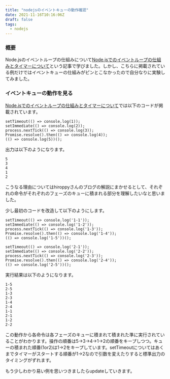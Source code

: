 ```yaml
---
title: "nodejsのイベントキューの動作確認"
date: 2021-11-16T10:16:06Z
draft: false
tags:
  - nodejs
---
```


### 概要

Node.jsのイベントループの仕組みについて[Node.jsでのイベントループの仕組みとタイマーについて](https://blog.hiroppy.me/entry/nodejs-event-loop)という記事で学びました。しかし、こちらに掲載されている例だけではイベントキューの仕組みがピンとこなかったので自分なりに実験してみました。

### イベントキューの動作を見る

[Node.jsでのイベントループの仕組みとタイマーについて](https://blog.hiroppy.me/entry/nodejs-event-loop)では以下のコードが掲載されています。

```
setTimeout(() => console.log(1));
setImmediate(() => console.log(2));
process.nextTick(() => console.log(3));
Promise.resolve().then(() => console.log(4));
(() => console.log(5))();
```

出力は以下のようになります。

```
5
3
4
1
2
```

こうなる理由についてはhiroppyさんのブログの解説にまかせるとして、それぞれの命令がそれぞれのフェーズのキューに積まれる部分を理解したいなと思いました。

少し最初のコードを改造して以下のようにします。

```
setTimeout(() => console.log('1-1'));
setImmediate(() => console.log('1-2'));
process.nextTick(() => console.log('1-3'));
Promise.resolve().then(() => console.log('1-4'));
(() => console.log('1-5'))();

setTimeout(() => console.log('2-1'));
setImmediate(() => console.log('2-2'));
process.nextTick(() => console.log('2-3'));
Promise.resolve().then(() => console.log('2-4'));
(() => console.log('2-5'))();
```

実行結果は以下のようになります。

```
1-5
2-5
1-3
2-3
1-4
2-4
1-1
2-1
1-2
2-2
```

この動作から各命令は各フェーズのキューに積まれて積まれた準に実行されていることがわかります。操作の順番は5->3->4->1->2の順番をキープしつつ。キューの積まれた順番(1or2)は1->2をキープしています。setTimeoutについてはあくまでタイマーがスタートする順番が1->2なので引数を変えたりすると標準出力のタイミングがずれます。

もう少しわかり易い例を思いつきましたらupdateしていきます。
